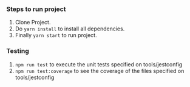 
### Steps to run project
1. Clone Project.
2. Do `yarn install` to install all dependencies.
3. Finally `yarn start` to run project.

### Testing
1. `npm run test` to execute the unit tests specified on tools/jestconfig
2. `npm run test:coverage` to see the coverage of the files specified on tools/jestconfig
